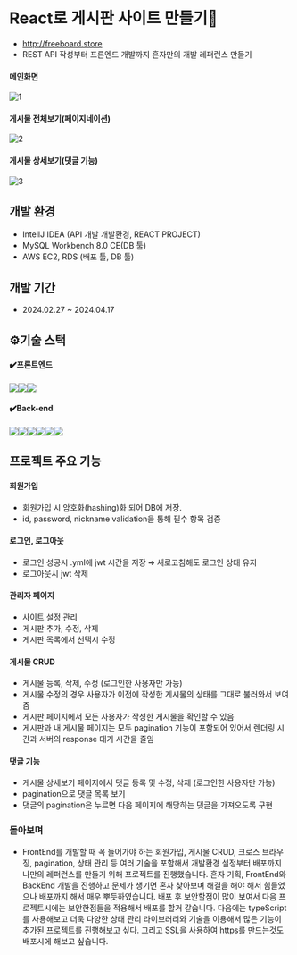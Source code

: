 # React로 게시판 사이트 만들기📝
- http://freeboard.store
- REST API 작성부터 프론엔드 개발까지 혼자만의 개발 레퍼런스 만들기 

#### 메인화면
![1](https://github.com/somi9954/BoardReact/assets/137499604/92bd2f2d-f87e-4c4c-9c7d-38537e1da0e0)
#### 게시물 전체보기(페이지네이션)
![2](https://github.com/somi9954/BoardReact/assets/137499604/94b9635a-ec80-45b0-b975-b39e4678868c)
#### 게시물 상세보기(댓글 기능)
![3](https://github.com/somi9954/BoardReact/assets/137499604/c6d721ab-3dd9-4df6-a095-ca4d87ddf65b)

## 개발 환경
- IntellJ IDEA (API 개발 개발환경, REACT PROJECT) 
- MySQL Workbench 8.0 CE(DB 툴)
- AWS EC2, RDS (배포 툴, DB 툴)

## 개발 기간 
- 2024.02.27 ~ 2024.04.17

## ⚙️기술 스택
#### ✔️프론트엔드
<img src="https://img.shields.io/badge/React-61DAFB?style=for-the-badge&logo=React&logoColor=black"><img src="https://img.shields.io/badge/javascript-F7DF1E?style=for-the-badge&logo=javascript&logoColor=black"><img src="https://img.shields.io/badge/html5-E34F26?style=for-the-badge&logo=html5&logoColor=white">
#### ✔️Back-end
<img src="https://img.shields.io/badge/java-007396?style=for-the-badge&logo=java&logoColor=white"><img src="https://img.shields.io/badge/Spring-6DB33F?style=for-the-badge&logo=Spring&logoColor=green"><img src="https://img.shields.io/badge/Spring Boot-6DB33F?style=for-the-badge&logo=Spring Boot&logoColor=yellow"><img src="https://img.shields.io/badge/mysql-4479A1?style=for-the-badge&logo=mysql&logoColor=white"><img src="https://img.shields.io/badge/JWT-000000?style=for-the-badge&logo=jsonwebtoken&logoColor=white"><img src="https://img.shields.io/badge/Amazon AWS-232F3E?style=for-the-badge&logo=Amazon%20AWS&logoColor=white"/>

## 프로젝트 주요 기능
#### 회원가입
- 회원가입 시 암호화(hashing)화 되어 DB에 저장.
- id, password, nickname validation을 통해 필수 항목 검증
#### 로그인, 로그아웃
- 로그인 성공시 .yml에 jwt 시간을 저장 ➔ 새로고침해도 로그인 상태 유지
- 로그아웃시 jwt 삭제
#### 관리자 페이지 
- 사이트 설정 관리
- 게시판 추가, 수정, 삭제
- 게시판 목록에서 선택시 수정
#### 게시물 CRUD
- 게시물 등록, 삭제, 수정 (로그인한 사용자만 가능)
- 게시물 수정의 경우 사용자가 이전에 작성한 게시물의 상태를 그대로 불러와서 보여줌
- 게시판 페이지에서 모든 사용자가 작성한 게시물을 확인할 수 있음
- 게시판과 내 게시물 페이지는 모두 pagination 기능이 포함되어 있어서 렌더링 시간과 서버의 response 대기 시간을 줄임
#### 댓글 기능
- 게시물 상세보기 페이지에서 댓글 등록 및 수정, 삭제 (로그인한 사용자만 가능)
- pagination으로 댓글 목록 보기
- 댓글의 pagination은 누르면 다음 페이지에 해당하는 댓글을 가져오도록 구현

### 돌아보며
- FrontEnd를 개발할 때 꼭 들어가야 하는 회원가입, 게시물 CRUD, 크로스 브라우징, pagination, 상태 관리 등 여러 기술을 포함해서 개발환경 설정부터 배포까지 나만의 레퍼런스를 만들기 위해 프로젝트를 진행했습니다. 혼자 기획, FrontEnd와 BackEnd 개발을 진행하고 문제가 생기면 혼자 찾아보며 해결을 해야 해서 힘들었으나 배포까지 해서 매우 뿌듯하였습니다. 배포 후 보안할점이 많이 보여서 다음 프로젝트시에는 보안한점들을 적용해서 배포를 할거 같습니다. 다음에는 typeScript를 사용해보고 더욱 다양한 상태 관리 라이브러리와 기술을 이용해서 많은 기능이 추가된 프로젝트를 진행해보고 싶다. 그리고 SSL을 사용하여 https를 만드는것도 배포시에 해보고 싶습니다.

